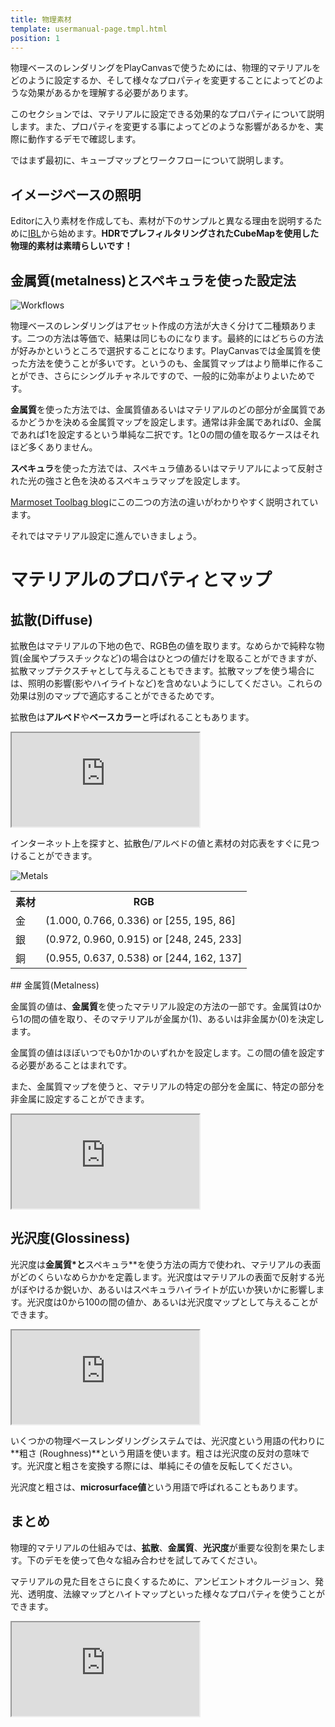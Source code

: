 ```yaml
---
title: 物理素材
template: usermanual-page.tmpl.html
position: 1
---
```


物理ベースのレンダリングをPlayCanvasで使うためには、物理的マテリアルをどのように設定するか、そして様々なプロパティを変更することによってどのような効果があるかを理解する必要があります。

このセクションでは、マテリアルに設定できる効果的なプロパティについて説明します。また、プロパティを変更する事によってどのような影響があるかを、実際に動作するデモで確認します。

ではまず最初に、キューブマップとワークフローについて説明します。

## イメージベースの照明

Editorに入り素材を作成しても、素材が下のサンプルと異なる理由を説明するために[IBL][6]から始めます。**HDRでプレフィルタリングされたCubeMapを使用した物理的素材は素晴らしいです！**

## 金属質(metalness)とスペキュラを使った設定法

![Workflows][4]

物理ベースのレンダリングはアセット作成の方法が大きく分けて二種類あります。二つの方法は等価で、結果は同じものになります。最終的にはどちらの方法が好みかというところで選択することになります。PlayCanvasでは金属質を使った方法を使うことが多いです。というのも、金属質マップはより簡単に作ることができ、さらにシングルチャネルですので、一般的に効率がよりよいためです。

**金属質**を使った方法では、金属質値あるいはマテリアルのどの部分が金属質であるかどうかを決める金属質マップを設定します。通常は非金属であれば0、金属であれば1を設定するという単純な二択です。1と0の間の値を取るケースはそれほど多くありません。

**スペキュラ**を使った方法では、スペキュラ値あるいはマテリアルによって反射された光の強さと色を決めるスペキュラマップを設定します。

[Marmoset Toolbag blog][5]にこの二つの方法の違いがわかりやすく説明されています。

それではマテリアル設定に進んでいきましょう。

# マテリアルのプロパティとマップ

## 拡散(Diffuse)

拡散色はマテリアルの下地の色で、RGB色の値を取ります。なめらかで純粋な物質(金属やプラスチックなど)の場合はひとつの値だけを取ることができますが、拡散マップテクスチャとして与えることもできます。拡散マップを使う場合には、照明の影響(影やハイライトなど)を含めないようにしてください。これらの効果は別のマップで適応することができるためです。

拡散色は**アルベド**や**ベースカラー**と呼ばれることもあります。

<iframe src="https://playcanv.as/p/Q28EwTwQ/?color"></iframe>

インターネット上を探すと、拡散色/アルベドの値と素材の対応表をすぐに見つけることができます。

![Metals][3]

<table class="centered">
  <tr>
  <th>素材</th><th>RGB</th>
  </tr>
  <tr>
  <td>金</td><td>(1.000, 0.766, 0.336) or [255, 195, 86]</td>
  </tr>
  <tr>
  <td>銀</td><td>(0.972, 0.960, 0.915) or [248, 245, 233]</td>
  </tr>
  <tr>
  <td>銅</td><td>(0.955, 0.637, 0.538) or [244, 162, 137]</td>
  </tr>
</table>

## 金属質(Metalness)

金属質の値は、**金属質**を使ったマテリアル設定の方法の一部です。金属質は0から1の間の値を取り、そのマテリアルが金属か(1)、あるいは非金属か(0)を決定します。

<div class="alert-info">
金属質の値はほぼいつでも0か1かのいずれかを設定します。この間の値を設定する必要があることはまれです。
</div>

また、金属質マップを使うと、マテリアルの特定の部分を金属に、特定の部分を非金属に設定することができます。

<iframe src="https://playcanv.as/p/Q28EwTwQ/?metal"></iframe>

## 光沢度(Glossiness)

光沢度は**金属質*と**スペキュラ**を使う方法の両方で使われ、マテリアルの表面がどのくらいなめらかかを定義します。光沢度はマテリアルの表面で反射する光がぼやけるか鋭いか、あるいはスペキュラハイライトが広いか狭いかに影響します。光沢度は0から100の間の値か、あるいは光沢度マップとして与えることができます。

<iframe src="https://playcanv.as/p/Q28EwTwQ/?gloss"></iframe>

いくつかの物理ベースレンダリングシステムでは、光沢度という用語の代わりに**粗さ (Roughness)**という用語を使います。粗さは光沢度の反対の意味です。光沢度と粗さを変換する際には、単純にその値を反転してください。

光沢度と粗さは、**microsurface値**という用語で呼ばれることもあります。

## まとめ

物理的マテリアルの仕組みでは、**拡散**、**金属質**、**光沢度**が重要な役割を果たします。下のデモを使って色々な組み合わせを試してみてください。

マテリアルの見た目をさらに良くするために、アンビエントオクルージョン、発光、透明度、法線マップとハイトマップといった様々なプロパティを使うことができます。

<iframe src="https://playcanv.as/p/Q28EwTwQ/"></iframe>

[1]: https://store.playcanvas.com
[2]: /user-manual/glossary#high-dynamic-range
[3]: /images/user-manual/graphics/physical-rendering/metals.jpg
[4]: /images/user-manual/graphics/physical-rendering/workflows.jpg
[5]: https://marmoset.co/posts/pbr-texture-conversion/
[6]: /user-manual/graphics/physical-rendering/image-based-lighting/

